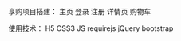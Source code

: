 享购项目搭建：
    主页
    登录
    注册
    详情页
    购物车
    

使用技术：
    H5 CSS3
    JS
    requirejs
    jQuery
    bootstrap
     
